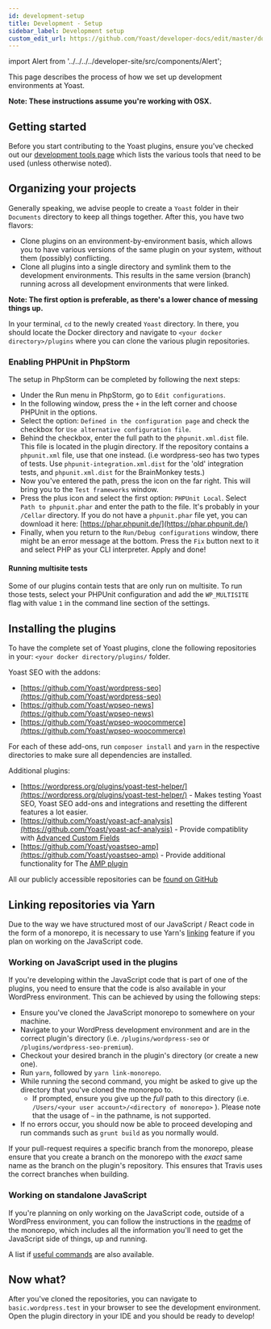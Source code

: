 ```yaml
---
id: development-setup
title: Development - Setup
sidebar_label: Development setup
custom_edit_url: https://github.com/Yoast/developer-docs/edit/master/docs/development/environment/development-setup.md
---
```

import Alert from '../../../../developer-site/src/components/Alert';

This page describes the process of how we set up development environments at Yoast.

**Note: These instructions assume you're working with OSX.**

## Getting started
Before you start contributing to the Yoast plugins, ensure you've checked out our [development tools page](development-tools.md) which lists the various tools that need to be used (unless otherwise noted).

## Organizing your projects
Generally speaking, we advise people to create a `Yoast` folder in their `Documents` directory to keep all things together. After this, you have two flavors:

*   Clone plugins on an environment-by-environment basis, which allows you to have various versions of the same plugin on your system, without them (possibly) conflicting.
*   Clone all plugins into a single directory and symlink them to the development environments. This results in the same version (branch) running across all development environments that were linked.

**Note: The first option is preferable, as there's a lower chance of messing things up.**

In your terminal, `cd` to the newly created `Yoast` directory. In there, you should locate the Docker directory and navigate to `<your docker directory>/plugins` where you can clone the various plugin repositories.

### Enabling PHPUnit in PhpStorm
The setup in PhpStorm can be completed by following the next steps:

*   Under the Run menu in PhpStorm, go to `Edit configurations`.
*   In the following window, press the `+` in the left corner and choose PHPUnit in the options.
*   Select the option: `Defined in the configuration page` and check the checkbox for `Use alternative configuration file`.
*   Behind the checkbox, enter the full path to the `phpunit.xml.dist` file. This file is located in the plugin directory. If the repository contains a `phpunit.xml` file, use that one instead. (i.e wordpress-seo has two types of tests. Use `phpunit-integration.xml.dist` for the 'old' integration tests, and `phpunit.xml.dist` for the BrainMonkey tests.)
*   Now you've entered the path, press the icon on the far right. This will bring you to the `Test frameworks` window.
*   Press the plus icon and select the first option: `PHPUnit Local`. Select `Path to phpunit.phar` and enter the path to the file. It's probably in your `/Cellar` directory. If you do not have a `phpunit.phar` file yet, you can download it here: [https://phar.phpunit.de/](https://phar.phpunit.de/)
*   Finally, when you return to the `Run/Debug configurations` window, there might be an error message at the bottom. Press the `Fix` button next to it and select PHP as your CLI interpreter. Apply and done!

#### Running multisite tests
Some of our plugins contain tests that are only run on multisite. To run those tests, select your PHPUnit configuration and add the `WP_MULTISITE` flag with value `1` in the command line section of the settings.

## Installing the plugins
To have the complete set of Yoast plugins, clone the following repositories in your: `<your docker directory/plugins/` folder.

Yoast SEO with the addons:

*   [https://github.com/Yoast/wordpress-seo](https://github.com/Yoast/wordpress-seo)
*   [https://github.com/Yoast/wpseo-news](https://github.com/Yoast/wpseo-news)
*   [https://github.com/Yoast/wpseo-woocommerce](https://github.com/Yoast/wpseo-woocommerce)

For each of these add-ons, run `composer install` and `yarn` in the respective directories to make sure all dependencies are installed.

Additional plugins:

*   [https://wordpress.org/plugins/yoast-test-helper/](https://wordpress.org/plugins/yoast-test-helper/) - Makes testing Yoast SEO, Yoast SEO add-ons and integrations and resetting the different features a lot easier.
*   [https://github.com/Yoast/yoast-acf-analysis](https://github.com/Yoast/yoast-acf-analysis) - Provide compatiblity with [Advanced Custom Fields](https://www.advancedcustomfields.com/)
*   [https://github.com/Yoast/yoastseo-amp](https://github.com/Yoast/yoastseo-amp) - Provide additional functionality for The [AMP plugin](https://nl.wordpress.org/plugins/amp/)

All our publicly accessible repositories can be [found on GitHub](https://github.com/Yoast/)

## Linking repositories via Yarn
Due to the way we have structured most of our JavaScript / React code in the form of a monorepo, it is necessary to use Yarn's [linking](https://yarnpkg.com/lang/en/docs/cli/link/) feature if you plan on working on the JavaScript code. 

### Working on JavaScript used in the plugins
If you're developing within the JavaScript code that is part of one of the plugins, you need to ensure that the code is also available in your WordPress environment. This can be achieved by using the following steps:

* Ensure you've cloned the JavaScript monorepo to somewhere on your machine.
* Navigate to your WordPress development environment and are in the correct plugin's directory (i.e. `/plugins/wordpress-seo` or `/plugins/wordpress-seo-premium`).
* Checkout your desired branch in the plugin's directory (or create a new one).
* Run `yarn`, followed by `yarn link-monorepo`.
* While running the second command, you might be asked to give up the directory that you've cloned the monorepo to. 
  * If prompted, ensure you give up the *full* path to this directory (i.e. `/Users/<your user account>/<directory of monorepo>` ). Please note that the usage of `~` in the pathname, is not supported.
* If no errors occur, you should now be able to proceed developing and run commands such as `grunt build` as you normally would.

<Alert>

If your pull-request requires a specific branch from the monorepo, please ensure that you create a branch on the monorepo with the *exact* same name as the branch on the plugin's repository.
This ensures that Travis uses the correct branches when building. 
</Alert>

### Working on standalone JavaScript
If you're planning on only working on the JavaScript code, outside of a WordPress environment, you can follow the instructions in the [readme](https://github.com/Yoast/javascript) of the monorepo, which includes all the information you'll need to get the JavaScript side of things, up and running.

A list if [useful commands](https://github.com/Yoast/javascript#useful-commands) are also available.

## Now what?
After you've cloned the repositories, you can navigate to `basic.wordpress.test` in your browser to see the development environment. Open the plugin directory in your IDE and you should be ready to develop!
